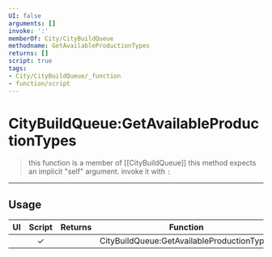 ```yaml
---
UI: false
arguments: []
invoke: ':'
memberOf: City/CityBuildQueue
methodname: GetAvailableProductionTypes
returns: []
script: true
tags:
- City/CityBuildQueue/_function
- function/script
---
```

# CityBuildQueue:GetAvailableProductionTypes
> this function is a member of [[CityBuildQueue]]
> this method expects an implicit "self" argument. invoke it with `:`
-----
## Usage
|  UI | Script | Returns | Function | Arguments |
|:---:|:------:|-------:|:--------:|:---------|
| |✓||CityBuildQueue:GetAvailableProductionTypes||
